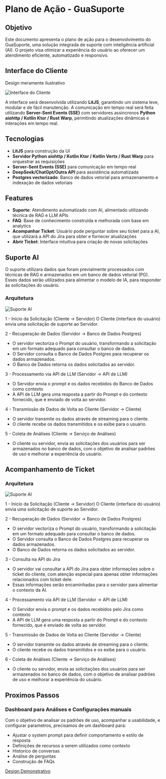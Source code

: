 # Plano de Ação - GuaSuporte

## Objetivo

Este documento apresenta o plano de ação para o desenvolvimento do GuaSuporte, uma solução integrada de suporte com inteligência artificial (AI). O projeto visa otimizar a experiência do usuário ao oferecer um atendimento eficiente, automatizado e responsivo.

## Interface do Cliente

Design meramente ilustrativo

![Interface do Cliente](chat_interface.png)

A interface será desenvolvida utilizando **LitJS**, garantindo um sistema leve, modular e de fácil manutenção. A comunicação em tempo real será feita utilizando **Server-Sent Events (SSE)** com servidores assincronos **Python aiohttp / Kotlin Ktor / Rust Warp**, permitindo atualizações dinâmicas e interações em tempo real.

## Tecnologias

- **LitJS** para construção da UI
- **Servidor Python aiohttp / Kotlin Ktor / Kotlin Vertx / Rust Warp** para orquestrar as requisições
- **Server-Sent Events (SSE)** para comunicação em tempo real
- **DeepSeek/ChatGpt/Outra API** para assistência automatizada
- **Postgres vectorizado**: Banco de dados vetorial para armazenamento e indexação de dados vetoriais

## Features

- **Suporte**: Atendimento automatizado com AI, alimentado utilizando técnica de RAG e LLM APIs
- **FAQ**: Base de conhecimento construída e melhorada com base em analytics
- **Acompanhar Ticket**: Usuário pode perguntar sobre seu ticket para a AI, que utilizará a API do Jira para obter e fornecer atualizações
- **Abrir Ticket**: Interface intuitiva para criação de novas solicitações

## Suporte AI

O suporte utilizara dados que foram previalmente processados com técnicas de RAG e armazenados em um banco de dados vetorial (PG). Esses dados serão utilizados para alimentar o modelo de IA, para responder às solicitações do usuário.

### Arquitetura
![Suporte AI](chat_support_arc.png)

1 - Início da Solicitação (Cliente → Servidor)
O Cliente (interface do usuário) envia uma solicitação de suporte ao Servidor.

2 - Recuperação de Dados (Servidor → Banco de Dados Postgres)
- O servidor vectoriza o Prompt do usuário, transformando a solicitação em um formato adequado para consultar o banco de dados.
- O Servidor consulta o Banco de Dados Postgres para recuperar os dados armazenados.
- O Banco de Dados retorna os dados solicitados ao servidor.

3 - Processamento via API de LLM (Servidor → API de LLM)
- O Servidor envia o prompt e os dados recebidos do Banco de Dados como contexto
- A API de LLM gera uma resposta a partir do Prompt e do contexto fornecido, que é enviado de volta ao servidor.

4 - Transmissão de Dados de Volta ao Cliente (Servidor → Cliente)
- O servidor transmite os dados através de streaming para o cliente.
- O cliente recebe os dados transmitidos e os exibe para o usuário.

5 - Coleta de Análises (Cliente → Serviço de Análises)
- O cliente ou servidor, envia as solicitações dos usuários para ser armazenados no banco de dados, com o objetivo de analisar padrões de uso e melhorar a experiência do usuário.

## Acompanhamento de Ticket

### Arquitetura
![Suporte AI](chat_ticket_support.png)

1 - Início da Solicitação (Cliente → Servidor)
O Cliente (interface do usuário) envia uma solicitação de suporte ao Servidor.

2 - Recuperação de Dados (Servidor → Banco de Dados Postgres)
- O servidor vectoriza o Prompt do usuário, transformando a solicitação em um formato adequado para consultar o banco de dados.
- O Servidor consulta o Banco de Dados Postgres para recuperar os dados armazenados.
- O Banco de Dados retorna os dados solicitados ao servidor.

3 - Consulta na API do Jira
- O servidor vai consultar a API do Jira para obter informações sobre o ticket do cliente, com atenção especial para apenas obter informações relacionados com ticket dele.
- Essas informações serão encaminhadas para o servidor para alimentar o contexto da AI.

4 - Processamento via API de LLM (Servidor → API de LLM)
- O Servidor envia o prompt e os dados recebidos pelo Jira como contexto
- A API de LLM gera uma resposta a partir do Prompt e do contexto fornecido, que é enviado de volta ao servidor.

5 - Transmissão de Dados de Volta ao Cliente (Servidor → Cliente)
- O servidor transmite os dados através de streaming para o cliente.
- O cliente recebe os dados transmitidos e os exibe para o usuário.

6 - Coleta de Análises (Cliente → Serviço de Análises)
- O cliente ou servidor, envia as solicitações dos usuários para ser armazenados no banco de dados, com o objetivo de analisar padrões de uso e melhorar a experiência do usuário.


## Proximos Passos

### Dashboard para Análises e Configurações manuais
Com o objetivo de analisar os padrões de uso, acompanhar a usabilidade, e configurar parametros, precisamos de um dashboard para:

- Ajustar o system prompt para definir comportamento e estilo de resposta
- Definições de recursos a serem utilizados como contexto
- Historico de conversas
- Analise de perguntas
- Construção de FAQs

[Design Demonstrativo](https://preview--chatmanage-gateway.lovable.app/faq)
